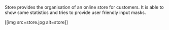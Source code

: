 Store provides the organisation of an online store for customers.
It is able to show some statistics and tries to provide user friendly input masks.

[[img src=store.jpg alt=store]]
